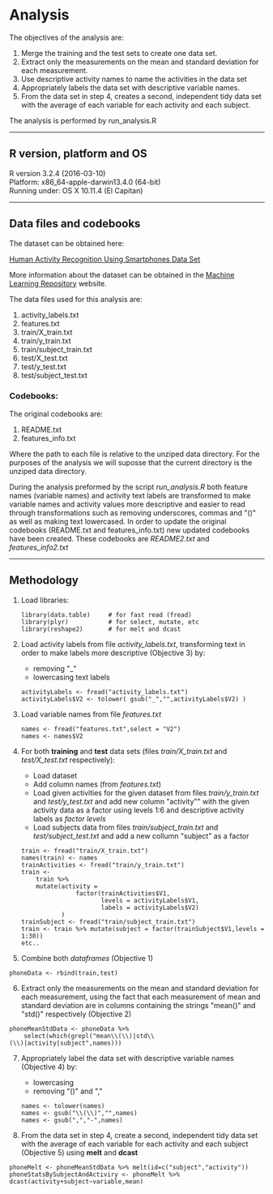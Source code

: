 # Analysis

The objectives of the analysis are:

1. Merge the training and the test sets to create one data set.
2. Extract only the measurements on the mean and standard deviation for each measurement.
3. Use descriptive activity names to name the activities in the data set
4. Appropriately labels the data set with descriptive variable names.
5. From the data set in step 4, creates a second, independent tidy data set with the average of each variable for each activity and each subject.

The analysis is performed by run_analysis.R

___

## R version, platform and OS
R version 3.2.4 (2016-03-10)  
Platform: x86_64-apple-darwin13.4.0 (64-bit)  
Running under: OS X 10.11.4 (El Capitan)

___

## Data files and codebooks

The dataset can be obtained here:

[Human Activity Recognition Using Smartphones Data Set](https://d396qusza40orc.cloudfront.net/getdata%2Fprojectfiles%2FUCI%20HAR%20Dataset.zip)

More information about the dataset can be obtained in the [Machine Learning Repository](https://archive.ics.uci.edu/ml/datasets/Human+Activity+Recognition+Using+Smartphones#) website.

The data files used for this analysis are: 

1. activity_labels.txt
2. features.txt
3. train/X_train.txt
4. train/y_train.txt
5. train/subject_train.txt
6. test/X_test.txt
7. test/y_test.txt
8. test/subject_test.txt

### Codebooks:

The original codebooks are:

1. README.txt
2. features_info.txt

Where the path to each file is relative to the unziped data directory. For the purposes of the analysis we will suposse that the current directory is the unziped data directory.

During the analysis preformed by the script *run_analysis.R* both feature names (variable names) and activity text labels are transformed to make variable names and activity values more descriptive and easier to read through transformations such as removing underscores, commas and "()" as well as making text lowercased. In order to update the original codebooks (README.txt and features_info.txt) new updated codebooks have been created. These codebooks are *README2.txt* and *features_info2.txt*

---

## Methodology  

1. Load libraries:  

	```
	library(data.table)     # for fast read (fread)  
    library(plyr)           # for select, mutate, etc  
    library(reshape2)       # for melt and dcast  
    ```

2. Load activity labels from file *activity_labels.txt*, transforming text in order to make labels more descriptive (Objective 3) by:   
    * removing "_"
    * lowercasing text labels  

    ```
    activityLabels <- fread("activity_labels.txt")  
    activityLabels$V2 <- tolower( gsub("_","",activityLabels$V2) )  
    ```
      
3. Load variable names from file *features.txt*  

    ```
    names <- fread("features.txt",select = "V2")  
    names <- names$V2  
    ```
4. For both **training** and **test** data sets (files *train/X_train.txt* and *test/X_test.txt* respectively):
    * Load dataset
    * Add column names (from *features.txt*)
    * Load given activities for the given dataset from files *train/y_train.txt* and *test/y_test.txt* and add new column "activity"" with the given activity data as a factor using levels 1:6 and descriptive activity labels as *factor levels*
    * Load subjects data from files *train/subject_train.txt* and *test/subject_test.txt* and add a new collumn "subject" as a factor  
    
    ```
    train <- fread("train/X_train.txt")  
    names(train) <- names  
    trainActivities <- fread("train/y_train.txt")  
    train <-  
        train %>%  
        mutate(activity =  
                   factor(trainActivities$V1,  
                          levels = activityLabels$V1,   
                          labels = activityLabels$V2)  
               )  
    trainSubject <- fread("train/subject_train.txt")  
    train <- train %>% mutate(subject = factor(trainSubject$V1,levels = 1:30))  
    etc..  
    ```
    
5. Combine both *dataframes* (Objective 1)  
```
phoneData <- rbind(train,test)  
```
6. Extract only the measurements on the mean and standard deviation for each measurement, using the fact that each measurement of mean and standard deviation are in columns containing the strings "mean()" and  "std()" respectively (Objective 2)  
```
phoneMeanStdData <- phoneData %>%  
    select(which(grepl("mean\\(\\)|std\\(\\)|activity|subject",names)))  
```
7. Appropriately label the data set with descriptive variable names (Objective 4) by:
    * lowercasing  
    * removing "()" and ","
    
    ```
    names <- tolower(names)  
    names <- gsub("\\(\\)","",names)  
    names <- gsub(",","-",names)  
    ```
8. From the data set in step 4, create a second, independent tidy data set with the average of each variable for each activity and each subject (Objective 5) using **melt** and **dcast**
```
phoneMelt <- phoneMeanStdData %>% melt(id=c("subject","activity"))  
phoneStatsBySubjectAndActiviry <- phoneMelt %>% dcast(activity+subject~variable,mean)  
```